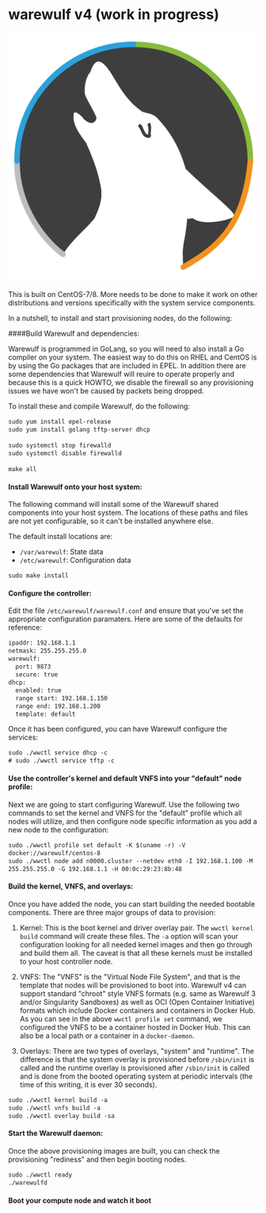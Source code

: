 # warewulf v4 (work in progress)

![Warewulf](warewulf-logo.png)

This is built on CentOS-7/8. More needs to be done to make it work on other
distributions and versions specifically with the system service
components.

In a nutshell, to install and start provisioning nodes, do the following:

####Build Warewulf and dependencies:

Warewulf is programmed in GoLang, so you will need to also install a Go compiler
on your system. The easiest way to do this on RHEL and CentOS is by using the Go
packages that are included in EPEL. In addition there are some dependencies that
Warewulf will reuire to operate properly and because this is a quick HOWTO, we
disable the firewall so any provisioning issues we have won't be caused by
packets being dropped.

To install these and compile Warewulf, do the following:

```
sudo yum install epel-release
sudo yum install golang tftp-server dhcp

sudo systemctl stop firewalld
sudo systemctl disable firewalld

make all
```
    
#### Install Warewulf onto your host system:

The following command will install some of the Warewulf shared components into your
host system. The locations of these paths and files are not yet configurable, so
it can't be installed anywhere else.

The default install locations are:

* `/var/warewulf`: State data
* `/etc/warewulf`: Configuration data

```
sudo make install
```

#### Configure the controller:

Edit the file `/etc/warewulf/warewulf.conf` and ensure that you've set the
appropriate configuration paramaters. Here are some of the defaults for reference:

```
ipaddr: 192.168.1.1
netmask: 255.255.255.0
warewulf:
  port: 9873
  secure: true
dhcp:
  enabled: true
  range start: 192.168.1.150
  range end: 192.168.1.200
  template: default
```

Once it has been configured, you can have Warewulf configure the services:

```
sudo ./wwctl service dhcp -c
# sudo ./wwctl service tftp -c
```
    
#### Use the controller's kernel and default VNFS into your "default" node profile:

Next we are going to start configuring Warewulf. Use the following two commands to
set the kernel and VNFS for the "default" profile which all nodes will utilize, and
then configure node specific information as you add a new node to the configuration:

```
sudo ./wwctl profile set default -K $(uname -r) -V docker://warewulf/centos-8
sudo ./wwctl node add n0000.cluster --netdev eth0 -I 192.168.1.100 -M 255.255.255.0 -G 192.168.1.1 -H 00:0c:29:23:8b:48
```
    

#### Build the kernel, VNFS, and overlays:

Once you have added the node, you can start building the needed bootable components.
There are three major groups of data to provision:

1. Kernel: This is the boot kernel and driver overlay pair. The `wwctl kernel build`
command will create these files. The `-a` option will scan your configuration looking
for all needed kernel images and then go through and build them all. The caveat is
that all these kernels must be installed to your host controller node.

1. VNFS: The "VNFS" is the "Virtual Node File System", and that is the template that
nodes will be provisioned to boot into. Warewulf v4 can support standard "chroot"
style VNFS formats (e.g. same as Warewulf 3 and/or Singularity Sandboxes) as well as
OCI (Open Container Initiative) formats which include Docker containers and containers
in Docker Hub. As you can see in the above `wwctl profile set` command, we configured
the VNFS to be a container hosted in Docker Hub. This can also be a local path or a
container in a `docker-daemon`.

1. Overlays: There are two types of overlays, "system" and "runtime". The difference is
that the system overlay is provisioned before `/sbin/init` is called and the runtime
overlay is provisioned after `/sbin/init` is called and is done from the booted operating
system at periodic intervals (the time of this writing, it is ever 30 seconds).

```
sudo ./wwctl kernel build -a
sudo ./wwctl vnfs build -a
sudo ./wwctl overlay build -sa
```
    
#### Start the Warewulf daemon:

Once the above provisioning images are built, you can check the provisioning "rediness"
and then begin booting nodes.

```
sudo ./wwctl ready
./warewulfd
```
    
#### Boot your compute node and watch it boot


